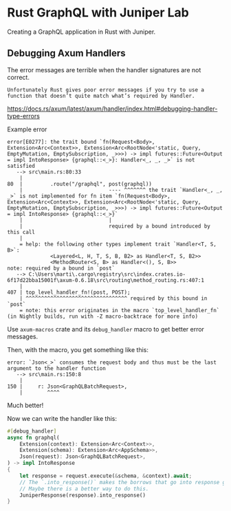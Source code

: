# Rust GraphQL with Juniper Lab
Creating a GraphQL application in Rust with Juniper.

## Debugging Axum Handlers

The error messages are terrible when the handler signatures are not correct.

    Unfortunately Rust gives poor error messages if you try to use a function that doesn’t quite match what’s required by Handler.

https://docs.rs/axum/latest/axum/handler/index.html#debugging-handler-type-errors


Example error

```
error[E0277]: the trait bound `fn(Request<Body>, Extension<Arc<Context>>, Extension<Arc<RootNode<'static, Query, EmptyMutation, EmptySubscription, _>>>) -> impl futures::Future<Output = impl IntoResponse> {graphql::<_>}: Handler<_, _, _>` is not satisfied
   --> src\main.rs:80:33
    |
80  |         .route("/graphql", post(graphql))
    |                            ---- ^^^^^^^ the trait `Handler<_, _, _>` is not implemented for fn item `fn(Request<Body>, Extension<Arc<Context>>, Extension<Arc<RootNode<'static, Query, EmptyMutation, EmptySubscription, _>>>) -> impl futures::Future<Output = impl IntoResponse> {graphql::<_>}`
    |                            |
    |                            required by a bound introduced by this call
    |
    = help: the following other types implement trait `Handler<T, S, B>`:
              <Layered<L, H, T, S, B, B2> as Handler<T, S, B2>>
              <MethodRouter<S, B> as Handler<(), S, B>>
note: required by a bound in `post`
   --> C:\Users\marti\.cargo\registry\src\index.crates.io-6f17d22bba15001f\axum-0.6.18\src\routing\method_routing.rs:407:1
    |
407 | top_level_handler_fn!(post, POST);
    | ^^^^^^^^^^^^^^^^^^^^^^^^^^^^^^^^^ required by this bound in `post`
    = note: this error originates in the macro `top_level_handler_fn` (in Nightly builds, run with -Z macro-backtrace for more info)
```

Use `axum-macros` crate and its `debug_handler` macro to get better error messages.

Then, with the macro, you get something like this:

```
error: `Json<_>` consumes the request body and thus must be the last argument to the handler function
   --> src\main.rs:150:8
    |
150 |     r: Json<GraphQLBatchRequest>,
    |        ^^^^

```

Much better!

Now we can write the handler like this:

```rust
#[debug_handler]
async fn graphql(
    Extension(context): Extension<Arc<Context>>,
    Extension(schema): Extension<Arc<AppSchema>>,
    Json(request): Json<GraphQLBatchRequest>,
) -> impl IntoResponse
{
    let response = request.execute(&schema, &context).await;
    // The `.into_response()` makes the borrows that go into response go out of scope, so that the response can be returned. 
    // Maybe there is a better way to do this.
    JuniperResponse(response).into_response()
}
```
